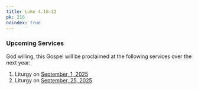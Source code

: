 ```yaml
---
title: Luke 4.16-22
pk: 216
noindex: true
---
```


### Upcoming Services

God willing, this Gospel will be proclaimed at the following services over the next year:


1. Liturgy on [September,  1, 2025](https://orthocal.info/readings/gregorian/2025/09/01/)
1. Liturgy on [September, 25, 2025](https://orthocal.info/readings/gregorian/2025/09/25/)
